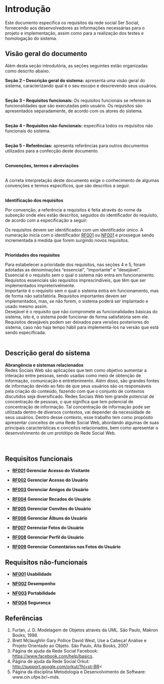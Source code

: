 # Introdução #

Este documento especifica os requisitos da rede social Ser Social, fornecendo aos desenvolvedores as informações necessárias para o projeto e implementação, assim como para a realização dos testes e homologação do sistema.


## **Visão geral do documento** ##
Além desta seção introdutória, as seções seguintes estão organizadas como descrito abaixo.<br>

<b>Seção 2 – Descrição geral do sistema:</b> apresenta uma visão geral do sistema, caracterizando qual é o seu escopo e descrevendo seus usuários.<br><br>

<b>Seção 3 – Requisitos funcionais:</b> Os requisitos funcionais se referem às funcionalidades que são executadas pelo usuário. Os requisitos são apresentados separadamente, de acordo com os atores do sistema. <br><br>

<b>Seção 4 – Requisitos não-funcionais:</b> especifica todos os requisitos não funcionais do sistema.<br><br>

<b>Seção 5 – Referências:</b> apresenta referências para outros documentos utilizados para a confecção deste documento.<br><br>

<b>Convenções, termos e abreviações</b><br><br>

A correta interpretação deste documento exige o conhecimento de algumas convenções e termos específicos, que são descritos a seguir.<br><br>

<b>Identificação dos requisitos</b><br>

Por convenção, a referência a requisitos é feita através do nome da subseção onde eles estão descritos, seguidos do identificador do requisito, de acordo com a especificação a seguir:<br>

Os requisitos devem ser identificados com um identificador único. A numeração inicia com o identificador <a href='RF001.md'>RF001</a> ou <a href='NF001.md'>NF001</a> e prossegue sendo incrementada à medida que forem surgindo novos requisitos.<br><br>

<b>Prioridades dos requisitos</b><br>

Para estabelecer a prioridade dos requisitos, nas seções 4 e 5, foram adotadas as denominações “essencial”, “importante” e “desejável”.<br>
Essencial é o requisito sem o qual o sistema não entra em funcionamento. Requisitos essenciais são requisitos imprescindíveis, que têm que ser implementados impreterivelmente.<br>
Importante é o requisito sem o qual o sistema entra em funcionamento, mas de forma não satisfatória. Requisitos importantes devem ser implementados, mas, se não forem, o sistema poderá ser implantado e usado mesmo assim.<br>
Desejável é o requisito que não compromete as funcionalidades básicas do sistema, isto é, o sistema pode funcionar de forma satisfatória sem ele. Requisitos desejáveis podem ser deixados para versões posteriores do sistema, caso não haja tempo hábil para implementá-los na versão que está sendo especificada.<br>
<br>
<h2><b>Descrição geral do sistema</b></h2>

<b>Abrangência e sistemas relacionados</b><br>
Redes Sociais Web são aplicações que tem como objetivo aumentar a interação entre pessoas, sendo usadas como meio de obtenção de informação, comunicação e entretenimento. Além disso, são grandes fontes de informação devido ao fato de que seus usuários são os responsáveis pela criação do conteúdo, fazendo com que o conjunto de contextos discutidos seja diversificado. Redes Sociais Web tem grande potencial de concentração de pessoas, o que significa que tem potencial de concentração de informação. Tal concentração de informação pode ser utilizada dentro de diversos contextos, vai depender da necessidade de seus usuários. Dentro desse contexto, esse trabalho tem como propósito apresentar conceitos de uma Rede Social Web, abordando algumas de suas principais características e conceitos relacionados, bem como apresentar o desenvolvimento de um protótipo de Rede Social Web.<br>
<br>
<br>
<h2><b>Requisitos funcionais</b></h2>

<ul><li><b><a href='RF001.md'>RF001</a> Gerenciar Acesso do Visitante</b></li></ul>

<ul><li><b><a href='RF002.md'>RF002</a> Gerenciar Acesso do Usuário</b></li></ul>

<ul><li><b><a href='RF003.md'>RF003</a> Gerenciar Amigos do Usuário</b></li></ul>

<ul><li><b><a href='RF004.md'>RF004</a> Gerenciar Recados do Usuário</b></li></ul>

<ul><li><b><a href='RF005.md'>RF005</a> Gerenciar Convites do Usuário</b></li></ul>

<ul><li><b><a href='RF006.md'>RF006</a> Gerenciar Álbuns do Usuário</b></li></ul>

<ul><li><b><a href='RF007.md'>RF007</a> Gerenciar Fotos do Usuário</b></li></ul>

<ul><li><b><a href='RF008.md'>RF008</a> Gerenciar Perfil do Usuário</b></li></ul>

<ul><li><b><a href='RF009.md'>RF009</a> Gerenciar Comentários nas Fotos do Usuário</b></li></ul>


<h2><b>Requisitos não-funcionais</b></h2>

<ul><li><b><a href='NF001.md'>NF001</a> Usabilidade</b></li></ul>

<ul><li><b><a href='NF002.md'>NF002</a> Desempenho</b></li></ul>

<ul><li><b><a href='NF003.md'>NF003</a> Portabilidade</b></li></ul>

<ul><li><b><a href='NF004.md'>NF004</a> Segurança</b></li></ul>

<h2><b>Referências</b></h2>
<ol><li>Furlan, J. D. Modelagem de Objetos através da UML. São Paulo, Makron Books, 1998.<br>
</li><li>Brett Mclaughlin Gary Pollice David West, Use a Cabeça! Análise e Projeto Orientado ao Objeto. São Paulo, Alta Books, 2007<br>
</li><li>Página de ajuda da Rede Social Facebook: <a href='https://www.facebook.com/help/basics'>https://www.facebook.com/help/basics</a>.<br>
</li><li>Página de ajuda da Rede Social Orkut: <a href='http://support.google.com/orkut/?hl=pt-BR'>http://support.google.com/orkut/?hl=pt-BR</a><<br>
</li><li>Página da disciplina Metodologia e Desenvolvimento de Software: www.cin.ufpe.br/~mds.